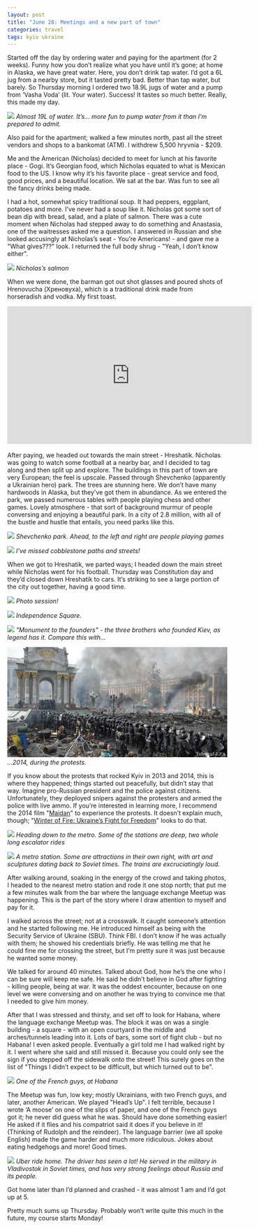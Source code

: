 ```yaml
---
layout: post
title: "June 28: Meetings and a new part of town"
categories: travel
tags: kyiv ukraine
---
```


Started off the day by ordering water and paying for the apartment (for 2 weeks). Funny how you don’t realize what you have until it’s gone; at home in Alaska, we have great water. Here, you don’t drink tap water. I’d got a 6L jug from a nearby store, but it tasted pretty bad. Better than tap water, but barely. So Thursday morning I ordered two 18.9L jugs of water and a pump from ‘Vasha Voda’ (lit. Your water). Success! It tastes so much better. Really, this made my day.

![](/images/2018-06-29/img_20180628_133633-2.jpg)
*Almost 19L of water. It’s... more fun to pump water from it than I’m prepared to admit.*

Also paid for the apartment; walked a few minutes north, past all the street vendors and shops to a bankomat (ATM). I withdrew 5,500 hryvnia - $209.

Me and the American (Nicholas) decided to meet for lunch at his favorite place - Gogi. It’s Georgian food, which Nicholas equated to what is Mexican food to the US. I know why it’s his favorite place - great service and food, good prices, and a beautiful location. We sat at the bar. Was fun to see all the fancy drinks being made.

I had a hot, somewhat spicy traditional soup. It had peppers, eggplant, potatoes and more. I’ve never had a soup like it. Nicholas got some sort of bean dip with bread, salad, and a plate of salmon. There was a cute moment when Nicholas had stepped away to do something and Anastasia, one of the waitresses asked me a question. I answered in Russian and she looked accusingly at Nicholas’s seat - You’re Americans! - and gave me a "What gives???" look. I returned the full body shrug - "Yeah, I don’t know either".

![](/images/2018-06-29/IMG_20180628_171823-2.jpg)
*Nicholas’s salmon*

When we were done, the barman got out shot glasses and poured shots of Hrenovucha (Хреновуха), which is a traditional drink made from horseradish and vodka. My first toast.

<iframe width="560" height="315" src="https://www.youtube.com/embed/f0uHpasSpq0" frameborder="0" allow="autoplay; encrypted-media" allowfullscreen></iframe>

After paying, we headed out towards the main street - Hreshatik. Nicholas was going to watch some football at a nearby bar, and I decided to tag along and then split up and explore. The buildings in this part of town are very European; the feel is upscale. Passed through Shevchenko (apparently a Ukrainian hero) park. The trees are stunning here. We don’t have many hardwoods in Alaska, but they’ve got them in abundance. As we entered the park, we passed numerous tables with people playing chess and other games. Lovely atmosphere - that sort of background murmur of people conversing and enjoying a beautiful park. In a city of 2.8 million, with all of the bustle and hustle that entails, you need parks like this.

![](/images/2018-06-29/IMG_20180628_175346-2.jpg)
*Shevchenko park. Ahead, to the left and right are people playing games*

![](/images/2018-06-29/IMG_20180628_175349-2.jpg)
*I’ve missed cobblestone paths and streets!*

When we got to Hreshatik, we parted ways; I headed  down the main street while Nicholas went for his football. Thursday was Constitution day and they’d closed down Hreshatik to cars. It’s striking to see a large portion of the city out together, having a good time.

![](/images/2018-06-29/IMG_20180628_183205-2.jpg)
*Photo session!*

![](/images/2018-06-29/IMG_20180628_183119-2.jpg)
*Independence Square.*

![](/images/2018-06-29/IMG_20180628_183843-2.jpg)
*"Monument to the founders" - the three brothers who founded Kiev, as legend has it. Compare this with...*

![](/images/2018-06-29/Image%2029-06-2018,%2013-19.jpeg)
*...2014, during the protests.*

If you know about the protests that rocked Kyiv in 2013 and 2014, this is where they happened; things started out peacefully, but didn’t stay that way. Imagine pro-Russian president and the police against citizens. Unfortunately, they deployed snipers against the protesters and armed the police with live ammo. If you’re interested in learning more, I recommend the 2014 film "[Maidan](https://www.imdb.com/title/tt3675486/)" to experience the protests. It doesn’t explain much, though; "[Winter of Fire: Ukraine’s Fight for Freedom](https://www.imdb.com/title/tt4908644/?ref_=nv_sr_1)" looks to do that.

![](/images/2018-06-29/IMG_20180628_184301-2.jpg)
*Heading down to the metro. Some of the stations are _deep_, two whole long escalator rides*

![](/images/2018-06-29/IMG_20180628_184505-2.jpg)
*A metro station. Some are attractions in their own right, with art and sculptures dating back to Soviet times. The trains are excruciatingly loud.*

After walking around, soaking in the energy of the crowd and taking photos, I headed to the nearest metro station and rode it one stop north; that put me a few minutes walk from the bar where the language exchange Meetup was happening. This is the part of the story where I draw attention to myself and pay for it.

I walked across the street; not at a crosswalk. It caught someone’s attention and he started following me. He introduced himself as being with the Security Service of Ukraine (SBU). Think FBI. I don’t know if he was actually with them; he showed his credentials briefly. He was telling me that he could fine me for crossing the street, but I’m pretty sure it was just because he wanted some money. 

We talked for around 40 minutes. Talked about God, how he’s the one who I can be sure will keep me safe. He said he didn’t believe in God after fighting - killing people, being at war. It was the oddest encounter, because on one level we were conversing and on another he was trying to convince me that I needed to give him money.

After that I was stressed and thirsty, and set off to look for Habana, where the language exchange Meetup was. The block it was on was a single building - a square - with an open courtyard in the middle and arches/tunnels leading into it. Lots of bars, some sort of fight club - but no Habana! I even asked people. Eventually a girl told me I had walked right by it. I went where she said and still missed it. Because you could only see the sign if you stepped off the sidewalk onto the street! This surely goes on the list of "Things I didn’t expect to be difficult, but which turned out to be".

![](/images/2018-06-29/IMG_20180628_213611-2.jpg)
*One of the French guys, at Habana*

The Meetup was fun, low key; mostly Ukrainians, with two French guys, and later, another American. We played "Head’s Up". I felt terrible, because I wrote ‘A moose’ on one of the slips of paper, and one of the French guys got it; he never did guess what he was. Should have done something easier! He asked if it flies and his compatriot said it does if you believe in it! (Thinking of Rudolph and the reindeer). The language barrier (we all spoke English) made the game harder and much more ridiculous. Jokes about eating hedgehogs and more! Good times.

![](/images/2018-06-29/IMG_20180629_000825-2.jpg)
*Uber ride home. The driver has seen a lot! He served in the military in Vladivostok in Soviet times, and has very strong feelings about Russia and its people.*

Got home later than I’d planned and crashed - it was almost 1 am and I’d got up at 5.

Pretty much sums up Thursday. Probably won’t write quite this much in the future, my course starts Monday!


